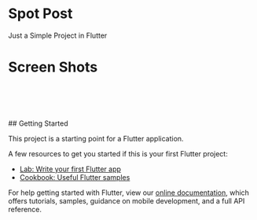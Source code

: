 # Spot Post
Just a Simple Project in Flutter

# Screen Shots
<p align="center">
  <img src="https://raw.githubusercontent.com/Linssen21/Spot-Post/new-branch/sc/64542469_2405248149709396_3205634671996043264_n.jpg" alt=""/>
</p>
<p align="center">
  <img src="https://raw.githubusercontent.com/Linssen21/Spot-Post/new-branch/sc/64705421_661578684358477_4359045566651432960_n.jpg" alt=""/>
</p>
<p align="center">
  <img src="https://raw.githubusercontent.com/Linssen21/Spot-Post/new-branch/sc/62605163_477039502837170_2502031218304876544_n.jpg" alt=""/>
</p>
<p align="center">
  <img src="https://raw.githubusercontent.com/Linssen21/Spot-Post/new-branch/sc/62645562_609872876189343_9196554239583715328_n.jpg" alt=""/>
</p>
<p align="center">
  <img src="https://raw.githubusercontent.com/Linssen21/Spot-Post/new-branch/sc/64367763_2388509667908408_7728262129769250816_n.jpg" alt=""/>
</p>
## Getting Started

This project is a starting point for a Flutter application.

A few resources to get you started if this is your first Flutter project:

- [Lab: Write your first Flutter app](https://flutter.io/docs/get-started/codelab)
- [Cookbook: Useful Flutter samples](https://flutter.io/docs/cookbook)

For help getting started with Flutter, view our 
[online documentation](https://flutter.io/docs), which offers tutorials, 
samples, guidance on mobile development, and a full API reference.
